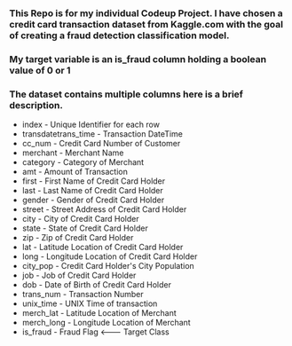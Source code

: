### This Repo is for my individual Codeup Project. I have chosen a credit card transaction dataset from Kaggle.com with the goal of creating a fraud detection classification model. 

### My target variable is an is_fraud column holding a boolean value of 0 or 1

### The dataset contains multiple columns here is a brief description.

 - index - Unique Identifier for each row
 - transdatetrans_time - Transaction DateTime
 - cc_num - Credit Card Number of Customer
 - merchant - Merchant Name
 - category - Category of Merchant
 - amt - Amount of Transaction
 - first - First Name of Credit Card Holder
 - last - Last Name of Credit Card Holder
 - gender - Gender of Credit Card Holder
 - street - Street Address of Credit Card Holder
 - city - City of Credit Card Holder
 - state - State of Credit Card Holder
 - zip - Zip of Credit Card Holder
 - lat - Latitude Location of Credit Card Holder
 - long - Longitude Location of Credit Card Holder
 - city_pop - Credit Card Holder's City Population
 - job - Job of Credit Card Holder
 - dob - Date of Birth of Credit Card Holder
 - trans_num - Transaction Number
 - unix_time - UNIX Time of transaction
 - merch_lat - Latitude Location of Merchant
 - merch_long - Longitude Location of Merchant
 - is_fraud - Fraud Flag <--- Target Class
